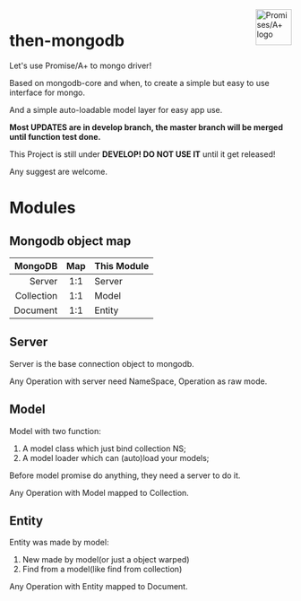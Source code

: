 <a href="https://promisesaplus.com/">
    <img src="https://promisesaplus.com/assets/logo-small.png" alt="Promises/A+ logo"
         title="Promises/A+ 1.0 compliant" align="right" style="width:64px;" />
</a>

# then-mongodb

Let's use Promise/A+ to mongo driver!

Based on mongodb-core and when, to create a simple but easy to use interface for mongo.

And a simple auto-loadable model layer for easy app use.

**Most UPDATES are in develop branch, the master branch will be merged until function test done.**

This Project is still under **DEVELOP! DO NOT USE IT** until it get released!

Any suggest are welcome.

# Modules

## Mongodb object map

MongoDB | Map | This Module
------: | :-: | :----------
Server | 1:1 | Server
Collection | 1:1 | Model
Document | 1:1 | Entity

## Server

Server is the base connection object to mongodb.

Any Operation with server need NameSpace, Operation as raw mode.

## Model

Model with two function:

1. A model class which just bind collection NS;
2. A model loader which can (auto)load your models;

Before model promise do anything, they need a server to do it.

Any Operation with Model mapped to Collection.

## Entity

Entity was made by model:

1. New made by model(or just a object warped)
2. Find from a model(like find from collection)

Any Operation with Entity mapped to Document.

